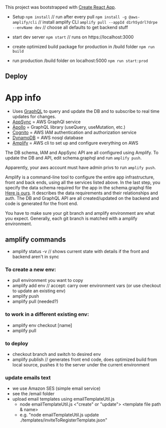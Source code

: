 This project was bootstrapped with [Create React App](https://github.com/facebook/create-react-app).

- Setup
  `npm install` // run after every pull
  `npm install -g @aws-amplify/cli` // install amplify CLI
  `amplify pull --appId d1rh5ydrl7drpe --envName dev` // choose all defaults to get backend stuff

- start dev server
  `npm start` // runs on https://localhost:3000

- create optimized build package for production in /build folder
  `npm run build`

- run production /build folder on localhost:5000
  `npm run start:prod`

## Deploy

# App info

- Uses [GraphQL](https://graphql.org/) to query and update the DB and to subscribe to real time updates for changes.
- [AppSync](https://aws.amazon.com/appsync/) = AWS GraphQl service
- [Apollo](https://www.apollographql.com/) = GraphQL library (useQuery, useMutation, etc.)
- [Cognito](https://aws.amazon.com/cognito/) = AWS IAM authentication and authorization service
- [DynamoDB](https://aws.amazon.com/dynamodb/) = AWS nosql database
- [Amplify](https://aws.amazon.com/amplify/) = AWS cli to set up and configure everything on AWS

The DB schema, IAM and AppSync API are all configured using Amplify. To update the DB and API, edit schema.graphql and run `amplify push`.

Apparently, your aws account must have admin privs to run `amplify push`.

Amplify is a command-line tool to configure the entire app infrastructure, front and back ends, using all the services listed above. In the last step, you specify the data schema required for the app in the schema.graphql file [Here is ours](https://ctlabs.verizon.net/visp-stash/projects/RLP/repos/rla-feature/browse/amplify/backend/api/rlafeature/schema.graphql). It describes the data requirements and their relationships and auth. The DB and GraphQL API are all created/updated on the backend and code is generated for the front end.

You have to make sure your git branch and amplify environment are what you expect. Generally, each git branch is matched with a amplify environment.

## amplify commands

- amplify status -v // shows current state with details if the front and backend aren't in sync

### To create a new env:

- pull environment you want to copy
- amplify add env // accept: carry over environment vars (or use checkout to update an existing env)
- amplify push
- amplify pull (needed?)

### to work in a different existing env:

- amplify env checkout [name]
- amplify pull

### to deploy

- checkout branch and switch to desired env
- amplify publish // generates front end code, does optimized build from local source, pushes it to the server under the current environment

### update emails text

- we use Amazon SES (simple email service)
- see the /email folder
- upload email templates using emailTemplateUtil.js
  - node emailTemplateUtil.js <"create" or "update"> <template file path & name>
  - e.g. "node emailTemplateUtil.js update ./templates/inviteToRegisterTemplate.json"
